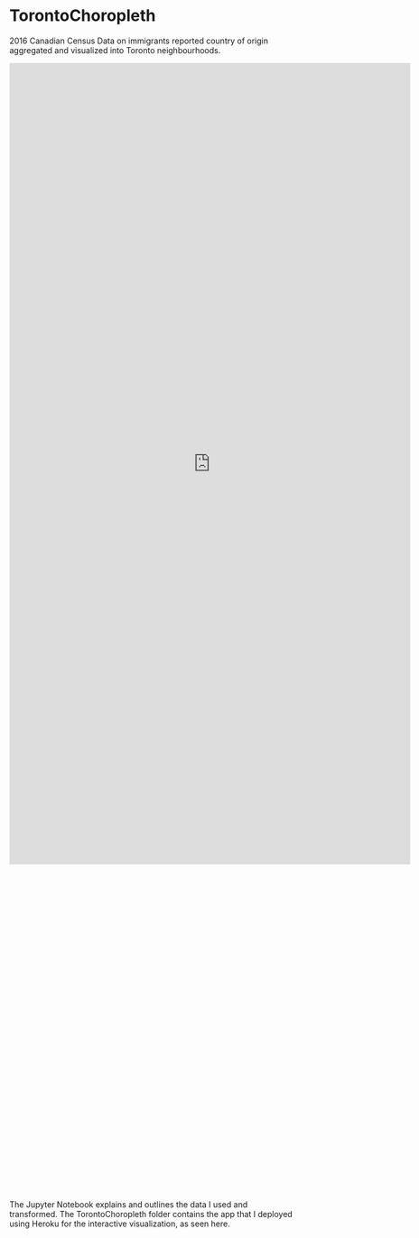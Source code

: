 # TorontoChoropleth
2016 Canadian Census Data on immigrants reported country of origin aggregated and visualized into Toronto neighbourhoods.


<style> #wrapper { width: 710px; height: 500px; padding: 0; overflow: hidden; } #scaled-frame { width: 1000px; height: 2000px; border: 0px; } #scaled-frame { zoom: 0.71; -moz-transform: scale(0.71); -moz-transform-origin: 0 0; -o-transform: scale(0.71); -o-transform-origin: 0 0; -webkit-transform: scale(0.71); -webkit-transform-origin: 0 0; } @media screen and (-webkit-min-device-pixel-ratio:0) { #scaled-frame { zoom: 1; } } </style>
<iframe id="scaled-frame" src="https://torontochoropleth.herokuapp.com/2016TorontoChoropleth" ></iframe>


The Jupyter Notebook explains and outlines the data I used and transformed. The TorontoChoropleth folder contains the app that I deployed using Heroku for the interactive visualization, as seen here.
